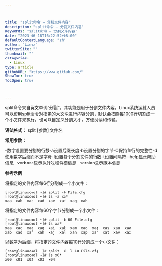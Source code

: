 ```yaml
---



title: "split命令 – 分割文件内容"
description: "split命令 – 分割文件内容"
keywords: "split命令 – 分割文件内容"
date: "2023-06-18T16:22:52+08:00"
defaultContentLanguage: "zh"
author: "Linux"
twitterSite: ""
thumbnail: ""
categories:
  - Linux
type: article
githubURL: "https://www.github.com/"
ShowToc: true
TocOpen: true



---
```


split命令来自英文单词“分裂”，其功能是用于分割文件内容。Linux系统运维人员可以使用split命令对指定的大文件进行内容分割，默认会按照每1000行切割成一个小文件来执行，也可以自定义分割大小，方便阅读和传输。

**语法格式：** split [参数] 文件名

**常用参数：**

-数字设置要分割的行数-a设置后缀长度-b设置分割的字节-C保持每行的完整性-d使用数字后缀而不是字母-l设置每个分割文件的行数-t设置间隔符--help显示帮助信息--verbose显示执行过程详细信息--version显示版本信息

**参考示例**

将指定的文件内容每6行分割成一个小文件：

```
[root@linuxcool ~]# split -6 File.cfg
[root@linuxcool ~]# ls -a xa*
xaa  xab  xac  xad  xae  xaf  xag  xah
```

将指定的文件内容每60个字节分割成一个小文件：

```
[root@linuxcool ~]# split -b 60 File.cfg
[root@linuxcool ~]# ls xa*
xaa  xac  xae  xag  xai  xak  xam  xao  xaq  xas  xau  xaw
xab  xad  xaf  xah  xaj  xal  xan  xap  xar  xat  xav  xax
```

以数字为后缀，将指定的文件内容每10行分割成一个小文件：

```
[root@linuxcool ~]# split -d -l 10 File.cfg
[root@linuxcool ~]# ls x0*
x00  x01  x02  x03  x04
```